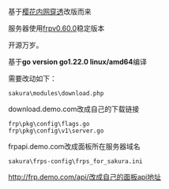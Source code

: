 

基于[樱花内网穿透](https://github.com/ZeroDream-CN/SakuraPanel)改版而来

服务器使用[frpv0.60.0](https://github.com/fatedier/frp/releases/tag/v0.60.0)稳定版本

开源万岁。

基于**go version go1.22.0 linux/amd64**编译

需要改动如下：

```
sakura\modules\download.php
```

download.demo.com改成自己的下载链接



```
frp\pkg\config\flags.go 
frp\pkg\config\v1\server.go
```

frpapi.demo.com改成面板所在服务器域名



```
sakura\frps-config\frps_for_sakura.ini
```

http://frp.demo.com/api/改成自己的面板api地址
